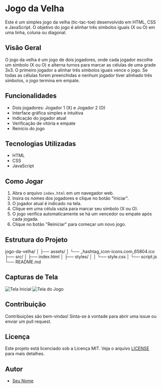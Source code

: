 # Jogo da Velha

Este é um simples jogo da velha (tic-tac-toe) desenvolvido em HTML, CSS e JavaScript. O objetivo do jogo é alinhar três símbolos iguais (X ou O) em uma linha, coluna ou diagonal.

## Visão Geral

O jogo da velha é um jogo de dois jogadores, onde cada jogador escolhe um símbolo (X ou O) e alterna turnos para marcar as células de uma grade 3x3. O primeiro jogador a alinhar três símbolos iguais vence o jogo. Se todas as células forem preenchidas e nenhum jogador tiver alinhado três símbolos, o jogo termina em empate.

## Funcionalidades

- Dois jogadores: Jogador 1 (X) e Jogador 2 (O)
- Interface gráfica simples e intuitiva
- Indicação do jogador atual
- Verificação de vitória e empate
- Reinício do jogo

## Tecnologias Utilizadas

- HTML
- CSS
- JavaScript

## Como Jogar

1. Abra o arquivo `index.html` em um navegador web.
2. Insira os nomes dos jogadores e clique no botão "Iniciar".
3. O jogador atual é indicado na tela.
4. Clique em uma célula vazia para marcar seu símbolo (X ou O).
5. O jogo verifica automaticamente se há um vencedor ou empate após cada jogada.
6. Clique no botão "Reiniciar" para começar um novo jogo.

## Estrutura do Projeto

jogo-da-velha/
│ ├── assets/
│ └── _hashtag_icon-icons.com_65804.ico
├── src/
│ ├── index.html
│ ├── styles/
│ │ └── style.css
│ └── script.js
└── README.md

## Capturas de Tela

![Tela Inicial](assets/tela_inicial.png)
![Tela do Jogo](assets/tela_jogo.png)

## Contribuição

Contribuições são bem-vindas! Sinta-se à vontade para abrir uma issue ou enviar um pull request.

## Licença

Este projeto está licenciado sob a Licença MIT. Veja o arquivo [LICENSE](LICENSE) para mais detalhes.

## Autor

- [Seu Nome](https://github.com/Jcjulio20060)